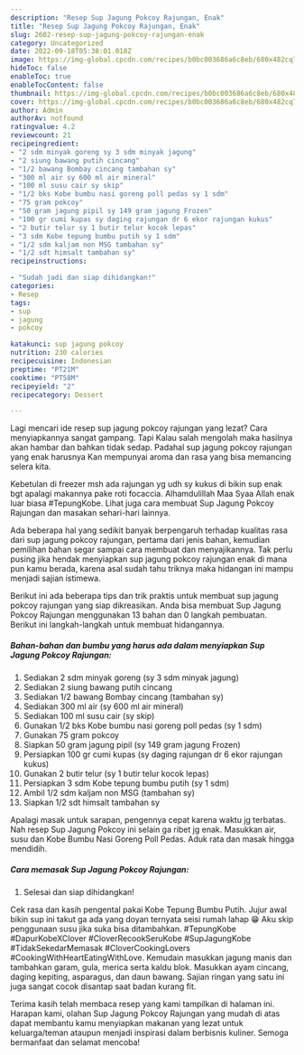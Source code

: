 ```yaml
---
description: "Resep Sup Jagung Pokcoy Rajungan, Enak"
title: "Resep Sup Jagung Pokcoy Rajungan, Enak"
slug: 2602-resep-sup-jagung-pokcoy-rajungan-enak
category: Uncategorized
date: 2022-09-18T05:38:01.018Z
image: https://img-global.cpcdn.com/recipes/b0bc003686a6c8eb/680x482cq70/sup-jagung-pokcoy-rajungan-foto-resep-utama.jpg
hideToc: false
enableToc: true
enableTocContent: false
thumbnail: https://img-global.cpcdn.com/recipes/b0bc003686a6c8eb/680x482cq70/sup-jagung-pokcoy-rajungan-foto-resep-utama.jpg
cover: https://img-global.cpcdn.com/recipes/b0bc003686a6c8eb/680x482cq70/sup-jagung-pokcoy-rajungan-foto-resep-utama.jpg
author: Admin
authorAv: notfound
ratingvalue: 4.2
reviewcount: 21
recipeingredient:
- "2 sdm minyak goreng sy 3 sdm minyak jagung"
- "2 siung bawang putih cincang"
- "1/2 bawang Bombay cincang tambahan sy"
- "300 ml air sy 600 ml air mineral"
- "100 ml susu cair sy skip"
- "1/2 bks Kobe bumbu nasi goreng poll pedas sy 1 sdm"
- "75 gram pokcoy"
- "50 gram jagung pipil sy 149 gram jagung Frozen"
- "100 gr cumi kupas sy daging rajungan dr 6 ekor rajungan kukus"
- "2 butir telur sy 1 butir telur kocok lepas"
- "3 sdm Kobe tepung bumbu putih sy 1 sdm"
- "1/2 sdm kaljam non MSG tambahan sy"
- "1/2 sdt himsalt tambahan sy"
recipeinstructions:

- "Sudah jadi dan siap dihidangkan!"
categories:
- Resep
tags:
- sup
- jagung
- pokcoy

katakunci: sup jagung pokcoy 
nutrition: 230 calories
recipecuisine: Indonesian
preptime: "PT21M"
cooktime: "PT58M"
recipeyield: "2"
recipecategory: Dessert

---
```



Lagi mencari ide resep sup jagung pokcoy rajungan yang lezat? Cara menyiapkannya sangat gampang. Tapi Kalau salah mengolah maka hasilnya akan hambar dan bahkan tidak sedap. Padahal sup jagung pokcoy rajungan yang enak harusnya Kan mempunyai aroma dan rasa yang bisa memancing selera kita.


Kebetulan di freezer msh ada rajungan yg udh sy kukus di bikin sup enak bgt apalagi makannya pake roti focaccia. Alhamdulillah Maa Syaa Allah enak luar biasa #TepungKobe. Lihat juga cara membuat Sup Jagung Pokcoy Rajungan dan masakan sehari-hari lainnya.

Ada beberapa hal yang sedikit banyak berpengaruh terhadap kualitas rasa dari sup jagung pokcoy rajungan, pertama dari jenis bahan, kemudian pemilihan bahan segar sampai cara membuat dan menyajikannya. Tak perlu pusing jika hendak menyiapkan sup jagung pokcoy rajungan enak di mana pun kamu berada, karena asal sudah tahu triknya maka hidangan ini mampu menjadi sajian istimewa.


Berikut ini ada beberapa tips dan trik praktis untuk membuat sup jagung pokcoy rajungan yang siap dikreasikan. Anda bisa membuat Sup Jagung Pokcoy Rajungan menggunakan 13 bahan dan 0 langkah pembuatan. Berikut ini langkah-langkah untuk membuat hidangannya.

<!--inarticleads1-->

##### Bahan-bahan dan bumbu yang harus ada dalam menyiapkan Sup Jagung Pokcoy Rajungan:

1. Sediakan 2 sdm minyak goreng (sy 3 sdm minyak jagung)
1. Sediakan 2 siung bawang putih cincang
1. Sediakan 1/2 bawang Bombay cincang (tambahan sy)
1. Sediakan 300 ml air (sy 600 ml air mineral)
1. Sediakan 100 ml susu cair (sy skip)
1. Gunakan 1/2 bks Kobe bumbu nasi goreng poll pedas (sy 1 sdm)
1. Gunakan 75 gram pokcoy
1. Siapkan 50 gram jagung pipil (sy 149 gram jagung Frozen)
1. Persiapkan 100 gr cumi kupas (sy daging rajungan dr 6 ekor rajungan kukus)
1. Gunakan 2 butir telur (sy 1 butir telur kocok lepas)
1. Persiapkan 3 sdm Kobe tepung bumbu putih (sy 1 sdm)
1. Ambil 1/2 sdm kaljam non MSG (tambahan sy)
1. Siapkan 1/2 sdt himsalt tambahan sy


Apalagi masak untuk sarapan, pengennya cepat karena waktu jg terbatas. Nah resep Sup Jagung Pokcoy ini selain ga ribet jg enak. Masukkan air, susu dan Kobe Bumbu Nasi Goreng Poll Pedas. Aduk rata dan masak hingga mendidih. 

<!--inarticleads2-->

##### Cara memasak Sup Jagung Pokcoy Rajungan:


1. Selesai dan siap dihidangkan!

Cek rasa dan kasih pengental pakai Kobe Tepung Bumbu Putih. Jujur awal bikin sup ini takut ga ada yang doyan ternyata seisi rumah lahap 😁 Aku skip penggunaan susu jika suka bisa ditambahkan. #TepungKobe #DapurKobeXClover #CloverRecookSeruKobe #SupJagungKobe #TidakSekedarMemasak #CloverCookingLovers #CookingWithHeartEatingWithLove. Kemudain masukkan jagung manis dan tambahkan garam, gula, merica serta kaldu blok. Masukkan ayam cincang, daging kepiting, asparagus, dan daun bawang. Sajian ringan yang satu ini juga sangat cocok disantap saat badan kurang fit. 

Terima kasih telah membaca resep yang kami tampilkan di halaman ini. Harapan kami, olahan Sup Jagung Pokcoy Rajungan yang mudah di atas dapat membantu kamu menyiapkan makanan yang lezat untuk keluarga/teman ataupun menjadi inspirasi dalam berbisnis kuliner. Semoga bermanfaat dan selamat mencoba!
